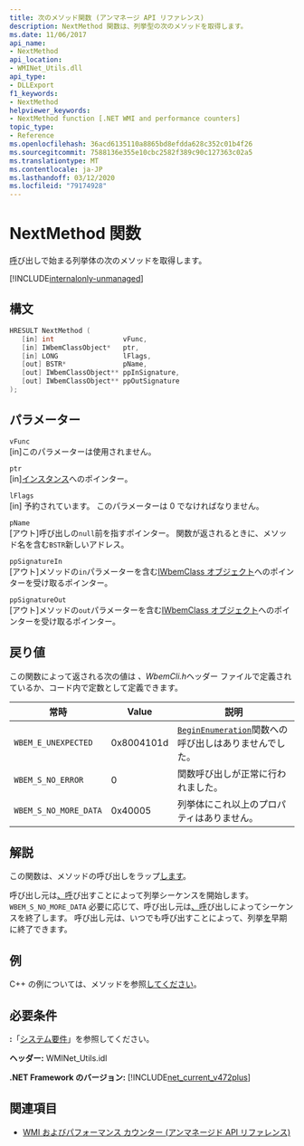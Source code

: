 ```yaml
---
title: 次のメソッド関数 (アンマネージ API リファレンス)
description: NextMethod 関数は、列挙型の次のメソッドを取得します。
ms.date: 11/06/2017
api_name:
- NextMethod
api_location:
- WMINet_Utils.dll
api_type:
- DLLExport
f1_keywords:
- NextMethod
helpviewer_keywords:
- NextMethod function [.NET WMI and performance counters]
topic_type:
- Reference
ms.openlocfilehash: 36acd6135110a8865bd8efdda628c352c01b4f26
ms.sourcegitcommit: 7588136e355e10cbc2582f389c90c127363c02a5
ms.translationtype: MT
ms.contentlocale: ja-JP
ms.lasthandoff: 03/12/2020
ms.locfileid: "79174928"
---
```

# <a name="nextmethod-function"></a>NextMethod 関数
[呼](beginmethodenumeration.md)び出しで始まる列挙体の次のメソッドを取得します。  

[!INCLUDE[internalonly-unmanaged](../../../../includes/internalonly-unmanaged.md)]
  
## <a name="syntax"></a>構文  
  
```cpp  
HRESULT NextMethod (
   [in] int                 vFunc,
   [in] IWbemClassObject*   ptr,
   [in] LONG                lFlags,
   [out] BSTR*              pName,
   [out] IWbemClassObject** ppInSignature,
   [out] IWbemClassObject** ppOutSignature
);
```  

## <a name="parameters"></a>パラメーター

`vFunc`  
[in]このパラメーターは使用されません。

`ptr`  
[in][インスタンス](/windows/desktop/api/wbemcli/nn-wbemcli-iwbemclassobject)へのポインター。

`lFlags`  
[in] 予約されています。 このパラメーターは 0 でなければなりません。

`pName`  
[アウト]呼び出しの`null`前を指すポインター。 関数が返されるときに、メソッド名を含む`BSTR`新しいアドレス。

`ppSignatureIn`  
[アウト]メソッドの`in`パラメーターを含む[IWbemClass オブジェクト](/windows/desktop/api/wbemcli/nn-wbemcli-iwbemclassobject)へのポインターを受け取るポインター。

`ppSignatureOut`  
[アウト]メソッドの`out`パラメーターを含む[IWbemClass オブジェクト](/windows/desktop/api/wbemcli/nn-wbemcli-iwbemclassobject)へのポインターを受け取るポインター。

## <a name="return-value"></a>戻り値

この関数によって返される次の値は *、WbemCli.h*ヘッダー ファイルで定義されているか、コード内で定数として定義できます。

|常時  |Value  |説明  |
|---------|---------|---------|
| `WBEM_E_UNEXPECTED` | 0x8004101d | [`BeginEnumeration`](beginenumeration.md)関数への呼び出しはありませんでした。 |
| `WBEM_S_NO_ERROR` | 0 | 関数呼び出しが正常に行われました。  |
| `WBEM_S_NO_MORE_DATA` | 0x40005 | 列挙体にこれ以上のプロパティはありません。 |
  
## <a name="remarks"></a>解説

この関数は、メソッドの呼び出しをラップ[します](/windows/desktop/api/wbemcli/nf-wbemcli-iwbemclassobject-nextmethod)。

呼び出し元は[、呼](beginmethodenumeration.md)び出すことによって列挙シーケンスを開始します。 `WBEM_S_NO_MORE_DATA` 必要に応じて、呼び出し元は[、呼](endmethodenumeration.md)び出しによってシーケンスを終了します。 呼び出し元は、いつでも呼び出すことによって、列挙[を](endmethodenumeration.md)早期に終了できます。

## <a name="example"></a>例

C++ の例については、メソッドを参照[してください](/windows/desktop/api/wbemcli/nf-wbemcli-iwbemclassobject-nextmethod)。

## <a name="requirements"></a>必要条件  
 **:**「[システム要件](../../get-started/system-requirements.md)」を参照してください。  
  
 **ヘッダー:** WMINet_Utils.idl  
  
 **.NET Framework のバージョン:** [!INCLUDE[net_current_v472plus](../../../../includes/net-current-v472plus.md)]  
  
## <a name="see-also"></a>関連項目

- [WMI およびパフォーマンス カウンター (アンマネージド API リファレンス)](index.md)
